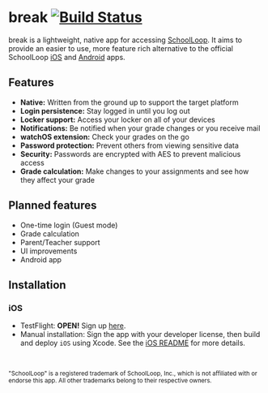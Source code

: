 # break [![Build Status](https://travis-ci.org/saagarjha/break.svg?branch=master)](https://travis-ci.org/saagarjha/break)
break is a lightweight, native app for accessing [SchoolLoop](http://www.schoolloop.com). It aims to provide an easier to use, more feature rich alternative to the official SchoolLoop [iOS](https://itunes.apple.com/us/app/school-loop/id739554978?mt=8) and [Android](https://play.google.com/store/apps/details?id=com.schoolloop.mobileloop.app&hl=en) apps.

## Features
* **Native:** Written from the ground up to support the target platform
* **Login persistence:** Stay logged in until you log out
* **Locker support:** Access your locker on all of your devices
* **Notifications:** Be notified when your grade changes or you receive mail
* **watchOS extension:** Check your grades on the go
* **Password protection:** Prevent others from viewing sensitive data
* **Security:** Passwords are encrypted with AES to prevent malicious access
* **Grade calculation:** Make changes to your assignments and see how they affect your grade

## Planned features
* One-time login (Guest mode)
* Grade calculation
* Parent/Teacher support
* UI improvements
* Android app

## Installation
### iOS
* TestFlight: **OPEN!** Sign up [here](http://goo.gl/forms/SvYR80ZqIy).
* Manual installation: Sign the app with your developer license, then build and deploy `iOS` using Xcode. See the [iOS README](./iOS) for more details.
<br>

<sup>"SchoolLoop" is a registered trademark of SchoolLoop, Inc., which is not affiliated with or endorse this app. All other trademarks belong to their respective owners.</sup>

